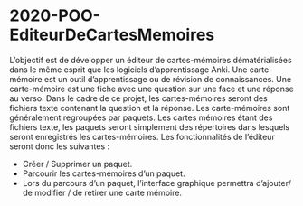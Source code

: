 # 2020-POO-EditeurDeCartesMemoires

L’objectif est de développer un éditeur de cartes-mémoires dématérialisées dans le même esprit que les logiciels d’apprentissage Anki.
Une carte-mémoire est un outil d’apprentissage ou de révision de connaissances.
Une carte-mémoire est une fiche avec une question sur une face et une réponse au verso.
Dans le cadre de ce projet, les cartes-mémoires seront des fichiers texte contenant la question et la réponse.
Les carte-mémoires sont généralement regroupées par paquets.
Les cartes mémoires étant des fichiers texte, les paquets seront simplement des répertoires dans lesquels seront enregistrés les cartes-mémoires.
Les fonctionnalités de l’éditeur seront donc les suivantes :
- Créer / Supprimer un paquet.
- Parcourir les cartes-mémoires d’un paquet.
- Lors du parcours d’un paquet, l’interface graphique permettra d’ajouter/ de modifier / de retirer une carte mémoire.
